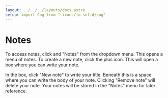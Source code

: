 ```yaml
---
layout: ../../../layouts/docs.astro
setup: import Cog from "~icons/fa-solid/cog"
---
```


# Notes

To access notes, click <Cog /> and "Notes" from the dropdown menu.
This opens a menu of notes.
To create a new note, click the plus icon.
This will open a box where you can write your note.

In the box, click "New note" to write your title.
Beneath this is a space where you can write the body of your note.
Clicking "Remove note" will delete your note.
Your notes will be stored in the "Notes" menu for later reference.
